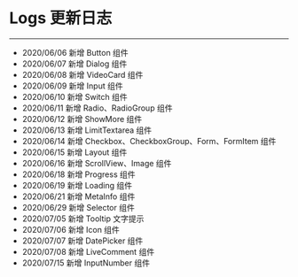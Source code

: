 # Logs 更新日志

---

- 2020/06/06 新增 Button 组件
- 2020/06/07 新增 Dialog 组件
- 2020/06/08 新增 VideoCard 组件
- 2020/06/09 新增 Input 组件
- 2020/06/10 新增 Switch 组件
- 2020/06/11 新增 Radio、RadioGroup 组件
- 2020/06/12 新增 ShowMore 组件
- 2020/06/13 新增 LimitTextarea 组件
- 2020/06/14 新增 Checkbox、CheckboxGroup、Form、FormItem 组件
- 2020/06/15 新增 Layout 组件
- 2020/06/16 新增 ScrollView、Image 组件
- 2020/06/18 新增 Progress 组件
- 2020/06/19 新增 Loading 组件
- 2020/06/21 新增 MetaInfo 组件
- 2020/06/29 新增 Selector 组件
- 2020/07/05 新增 Tooltip 文字提示
- 2020/07/06 新增 Icon 组件
- 2020/07/07 新增 DatePicker 组件
- 2020/07/08 新增 LiveComment 组件
- 2020/07/15 新增 InputNumber 组件
